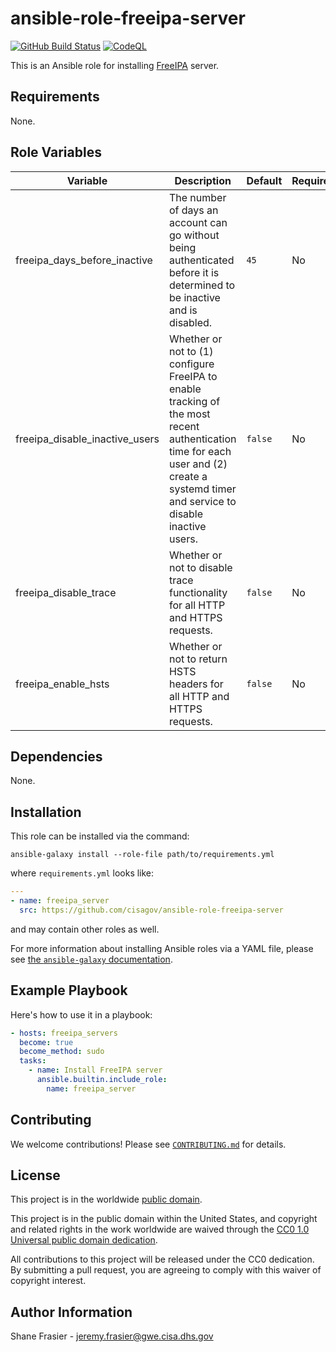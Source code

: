 # ansible-role-freeipa-server #

[![GitHub Build Status](https://github.com/cisagov/ansible-role-freeipa-server/workflows/build/badge.svg)](https://github.com/cisagov/ansible-role-freeipa-server/actions)
[![CodeQL](https://github.com/cisagov/ansible-role-freeipa-server/workflows/CodeQL/badge.svg)](https://github.com/cisagov/ansible-role-freeipa-server/actions/workflows/codeql-analysis.yml)

This is an Ansible role for installing
[FreeIPA](https://www.freeipa.org) server.

## Requirements ##

None.

## Role Variables ##

| Variable | Description | Default | Required |
|----------|-------------|---------|----------|
| freeipa_days_before_inactive | The number of days an account can go without being authenticated before it is determined to be inactive and is disabled. | `45` | No |
| freeipa_disable_inactive_users | Whether or not to (1) configure FreeIPA to enable tracking of the most recent authentication time for each user and (2) create a systemd timer and service to disable inactive users. | `false` | No |
| freeipa_disable_trace | Whether or not to disable trace functionality for all HTTP and HTTPS requests. | `false` | No |
| freeipa_enable_hsts | Whether or not to return HSTS headers for all HTTP and HTTPS requests. | `false` | No |

## Dependencies ##

None.

## Installation ##

This role can be installed via the command:

```console
ansible-galaxy install --role-file path/to/requirements.yml
```

where `requirements.yml` looks like:

```yaml
---
- name: freeipa_server
  src: https://github.com/cisagov/ansible-role-freeipa-server
```

and may contain other roles as well.

For more information about installing Ansible roles via a YAML file,
please see [the `ansible-galaxy`
documentation](https://docs.ansible.com/ansible/latest/galaxy/user_guide.html#installing-multiple-roles-from-a-file).

## Example Playbook ##

Here's how to use it in a playbook:

```yaml
- hosts: freeipa_servers
  become: true
  become_method: sudo
  tasks:
    - name: Install FreeIPA server
      ansible.builtin.include_role:
        name: freeipa_server
```

## Contributing ##

We welcome contributions!  Please see [`CONTRIBUTING.md`](CONTRIBUTING.md) for
details.

## License ##

This project is in the worldwide [public domain](LICENSE).

This project is in the public domain within the United States, and
copyright and related rights in the work worldwide are waived through
the [CC0 1.0 Universal public domain
dedication](https://creativecommons.org/publicdomain/zero/1.0/).

All contributions to this project will be released under the CC0
dedication. By submitting a pull request, you are agreeing to comply
with this waiver of copyright interest.

## Author Information ##

Shane Frasier - <jeremy.frasier@gwe.cisa.dhs.gov>
